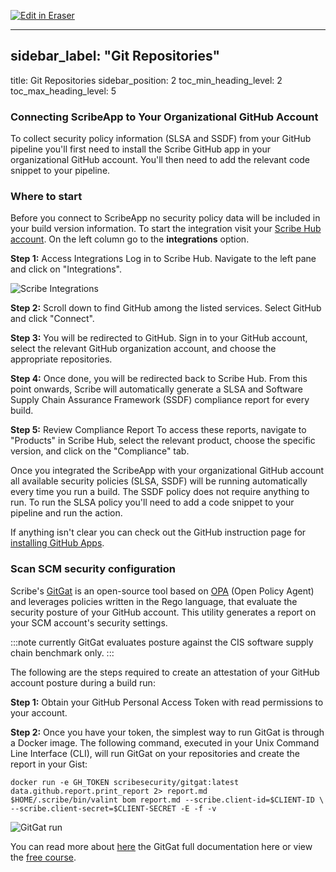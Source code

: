 <p><a target="_blank" href="https://app.eraser.io/workspace/GjrxE2I4f3d1qpukD5et" id="edit-in-eraser-github-link"><img alt="Edit in Eraser" src="https://firebasestorage.googleapis.com/v0/b/second-petal-295822.appspot.com/o/images%2Fgithub%2FOpen%20in%20Eraser.svg?alt=media&amp;token=968381c8-a7e7-472a-8ed6-4a6626da5501"></a></p>

---

## sidebar_label: "Git Repositories"
title: Git Repositories
sidebar_position: 2
toc_min_heading_level: 2
toc_max_heading_level: 5
### Connecting ScribeApp to Your Organizational GitHub Account
To collect security policy information (SLSA and SSDF) from your GitHub pipeline you'll first need to install the Scribe GitHub app in your organizational GitHub account. You'll then need to add the relevant code snippet to your pipeline.

### Where to start
Before you connect to ScribeApp no security policy data will be included in your build version information. To start the integration visit your [﻿Scribe Hub account](https://scribehub.scribesecurity.com/). On the left column go to the **integrations** option.

**Step 1:** Access Integrations Log in to Scribe Hub. Navigate to the left pane and click on "Integrations".

![Scribe Integrations](../../../../img/start/integrations-start.jpg "")

**Step 2:** Scroll down to find GitHub among the listed services. Select GitHub and click "Connect". 

**Step 3:** You will be redirected to GitHub. Sign in to your GitHub account, select the relevant GitHub organization account, and choose the appropriate repositories.

**Step 4:** Once done, you will be redirected back to Scribe Hub. From this point onwards, Scribe will automatically generate a SLSA and Software Supply Chain Assurance Framework (SSDF) compliance report for every build.

**Step 5:** Review Compliance Report To access these reports, navigate to "Products" in Scribe Hub, select the relevant product, choose the specific version, and click on the "Compliance" tab.

Once you integrated the ScribeApp with your organizational GitHub account all available security policies (SLSA, SSDF) will be running automatically every time you run a build. The SSDF policy does not require anything to run. To run the SLSA policy you'll need to add a code snippet to your pipeline and run the action.

If anything isn't clear you can check out the GitHub instruction page for [﻿installing GitHub Apps](https://docs.github.com/en/developers/apps/managing-github-apps/installing-github-apps).

### Scan SCM security configuration
Scribe's [﻿GitGat](https://github.com/scribe-public/gitgat#readme) is an open-source tool based on [﻿OPA](https://www.openpolicyagent.org/docs/latest/) (Open Policy Agent) and leverages policies written in the Rego language, that evaluate the security posture of your GitHub account. This utility generates a report on your SCM account's security settings.

:::note
currently GitGat evaluates posture against the CIS software supply chain benchmark only.
:::

The following are the steps required to create an attestation of your GitHub account posture during a build run:

**Step 1:** Obtain your GitHub Personal Access Token with read permissions to your account.

**Step 2:** Once you have your token, the simplest way to run GitGat is through a Docker image. The following command, executed in your Unix Command Line Interface (CLI), will run GitGat on your repositories and create the report in your Gist:

```
docker run -e GH_TOKEN scribesecurity/gitgat:latest data.github.report.print_report 2> report.md
$HOME/.scribe/bin/valint bom report.md --scribe.client-id=$CLIENT-ID \
--scribe.client-secret=$CLIENT-SECRET -E -f -v
```
![GitGat run](../../../../img/start/gitgat-1.jpg "")

You can read more about [﻿here](https://github.com/scribe-public/gitgat#readme) the GitGat full documentation here or view the [﻿free course](https://training.linuxfoundation.org/training/github-supply-chain-security-using-gitgat-lfd122x/).



<!--- Eraser file: https://app.eraser.io/workspace/GjrxE2I4f3d1qpukD5et --->